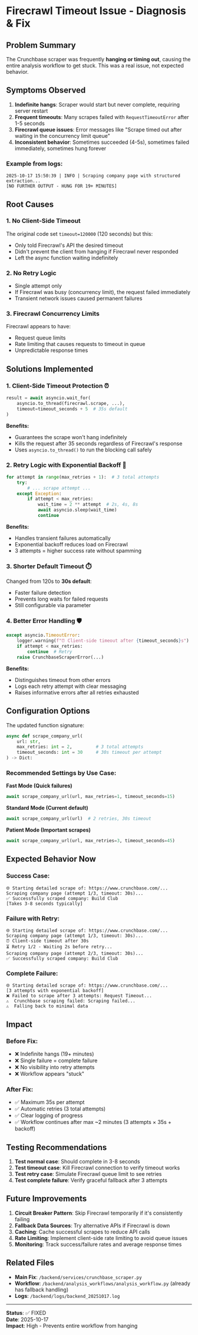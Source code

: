 # Firecrawl Timeout Issue - Diagnosis & Fix

## Problem Summary

The Crunchbase scraper was frequently **hanging or timing out**, causing the entire analysis workflow to get stuck. This was a real issue, not expected behavior.

## Symptoms Observed

1. **Indefinite hangs**: Scraper would start but never complete, requiring server restart
2. **Frequent timeouts**: Many scrapes failed with `RequestTimeoutError` after 1-5 seconds
3. **Firecrawl queue issues**: Error messages like "Scrape timed out after waiting in the concurrency limit queue"
4. **Inconsistent behavior**: Sometimes succeeded (4-5s), sometimes failed immediately, sometimes hung forever

### Example from logs:
```
2025-10-17 15:50:39 | INFO | Scraping company page with structured extraction...
[NO FURTHER OUTPUT - HUNG FOR 19+ MINUTES]
```

## Root Causes

### 1. **No Client-Side Timeout**
The original code set `timeout=120000` (120 seconds) but this:
- Only told Firecrawl's API the desired timeout
- Didn't prevent the client from hanging if Firecrawl never responded
- Left the async function waiting indefinitely

### 2. **No Retry Logic**
- Single attempt only
- If Firecrawl was busy (concurrency limit), the request failed immediately
- Transient network issues caused permanent failures

### 3. **Firecrawl Concurrency Limits**
Firecrawl appears to have:
- Request queue limits
- Rate limiting that causes requests to timeout in queue
- Unpredictable response times

## Solutions Implemented

### 1. **Client-Side Timeout Protection** ⏰
```python
result = await asyncio.wait_for(
    asyncio.to_thread(firecrawl.scrape, ...),
    timeout=timeout_seconds + 5  # 35s default
)
```

**Benefits:**
- Guarantees the scrape won't hang indefinitely
- Kills the request after 35 seconds regardless of Firecrawl's response
- Uses `asyncio.to_thread()` to run the blocking call safely

### 2. **Retry Logic with Exponential Backoff** 🔄
```python
for attempt in range(max_retries + 1):  # 3 total attempts
    try:
        # ... scrape attempt ...
    except Exception:
        if attempt < max_retries:
            wait_time = 2 ** attempt  # 2s, 4s, 8s
            await asyncio.sleep(wait_time)
            continue
```

**Benefits:**
- Handles transient failures automatically
- Exponential backoff reduces load on Firecrawl
- 3 attempts = higher success rate without spamming

### 3. **Shorter Default Timeout** ⏱️
Changed from 120s to **30s default**:
- Faster failure detection
- Prevents long waits for failed requests
- Still configurable via parameter

### 4. **Better Error Handling** 🛡️
```python
except asyncio.TimeoutError:
    logger.warning(f"⏰ Client-side timeout after {timeout_seconds}s")
    if attempt < max_retries:
        continue  # Retry
    raise CrunchbaseScraperError(...)
```

**Benefits:**
- Distinguishes timeout from other errors
- Logs each retry attempt with clear messaging
- Raises informative errors after all retries exhausted

## Configuration Options

The updated function signature:
```python
async def scrape_company_url(
    url: str, 
    max_retries: int = 2,         # 3 total attempts
    timeout_seconds: int = 30     # 30s timeout per attempt
) -> Dict:
```

### Recommended Settings by Use Case:

**Fast Mode (Quick failures)**
```python
await scrape_company_url(url, max_retries=1, timeout_seconds=15)
```

**Standard Mode (Current default)**
```python
await scrape_company_url(url)  # 2 retries, 30s timeout
```

**Patient Mode (Important scrapes)**
```python
await scrape_company_url(url, max_retries=3, timeout_seconds=45)
```

## Expected Behavior Now

### Success Case:
```
🌐 Starting detailed scrape of: https://www.crunchbase.com/...
Scraping company page (attempt 1/3, timeout: 30s)...
✅ Successfully scraped company: Build Club
[Takes 3-8 seconds typically]
```

### Failure with Retry:
```
🌐 Starting detailed scrape of: https://www.crunchbase.com/...
Scraping company page (attempt 1/3, timeout: 30s)...
⏰ Client-side timeout after 30s
⏳ Retry 1/2 - Waiting 2s before retry...
Scraping company page (attempt 2/3, timeout: 30s)...
✅ Successfully scraped company: Build Club
```

### Complete Failure:
```
🌐 Starting detailed scrape of: https://www.crunchbase.com/...
[3 attempts with exponential backoff]
❌ Failed to scrape after 3 attempts: Request Timeout...
⚠️  Crunchbase scraping failed: Scraping failed...
⚠️  Falling back to minimal data
```

## Impact

### Before Fix:
- ❌ Indefinite hangs (19+ minutes)
- ❌ Single failure = complete failure
- ❌ No visibility into retry attempts
- ❌ Workflow appears "stuck"

### After Fix:
- ✅ Maximum 35s per attempt
- ✅ Automatic retries (3 total attempts)
- ✅ Clear logging of progress
- ✅ Workflow continues after max ~2 minutes (3 attempts × 35s + backoff)

## Testing Recommendations

1. **Test normal case**: Should complete in 3-8 seconds
2. **Test timeout case**: Kill Firecrawl connection to verify timeout works
3. **Test retry case**: Simulate Firecrawl queue limit to see retries
4. **Test complete failure**: Verify graceful fallback after 3 attempts

## Future Improvements

1. **Circuit Breaker Pattern**: Skip Firecrawl temporarily if it's consistently failing
2. **Fallback Data Sources**: Try alternative APIs if Firecrawl is down
3. **Caching**: Cache successful scrapes to reduce API calls
4. **Rate Limiting**: Implement client-side rate limiting to avoid queue issues
5. **Monitoring**: Track success/failure rates and average response times

## Related Files

- **Main Fix**: `/backend/services/crunchbase_scraper.py`
- **Workflow**: `/backend/analysis_workflows/analysis_workflow.py` (already has fallback handling)
- **Logs**: `/backend/logs/backend_20251017.log`

---

**Status**: ✅ FIXED  
**Date**: 2025-10-17  
**Impact**: High - Prevents entire workflow from hanging

